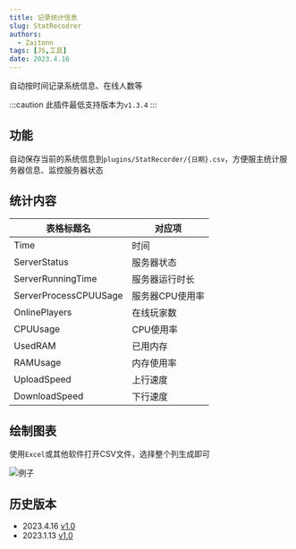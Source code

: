 ```yaml
---
title: 记录统计信息
slug: StatRecodrer
authors: 
  - Zaitonn
tags: [JS,工具]
date: 2023.4.16
---
```


自动按时间记录系统信息、在线人数等

<!--truncate-->

:::caution
此插件最低支持版本为`v1.3.4`
:::

## 功能

自动保存当前的系统信息到`plugins/StatRecorder/{日期}.csv`，方便服主统计服务器信息、监控服务器状态

## 统计内容

| 表格标题名            | 对应项          |
| --------------------- | --------------- |
| Time                  | 时间            |
| ServerStatus          | 服务器状态      |
| ServerRunningTime     | 服务器运行时长  |
| ServerProcessCPUUSage | 服务器CPU使用率 |
| OnlinePlayers         | 在线玩家数      |
| CPUUsage              | CPU使用率       |
| UsedRAM               | 已用内存        |
| RAMUsage              | 内存使用率      |
| UploadSpeed           | 上行速度        |
| DownloadSpeed         | 下行速度        |

## 绘制图表

使用`Excel`或其他软件打开CSV文件，选择整个列生成即可

![例子](/img/StatRecodrer/1.png)

## 历史版本

- 2023.4.16 [v1.0](https://download.serein.cc/https://raw.githubusercontent.com/Zaitonn/Serein-Docs/publish/JS/StatRecodrer/v1.1/StatRecorder.js)
- 2023.1.13 [v1.0](https://download.serein.cc/https://raw.githubusercontent.com/Zaitonn/Serein-Docs/publish/JS/StatRecodrer/v1.0/StatRecorder.js)
